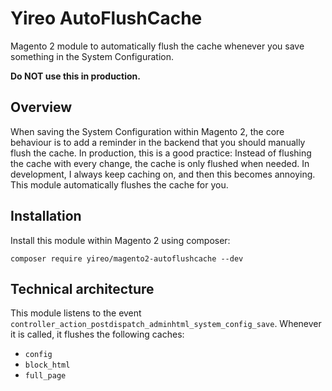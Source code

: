 # Yireo AutoFlushCache
Magento 2 module to automatically flush the cache whenever you save
something in the System Configuration.

**Do NOT use this in production.**

## Overview
When saving the System Configuration within Magento 2, the core
behaviour is to add a reminder in the backend that you should manually
flush the cache. In production, this is a good practice: Instead of
flushing the cache with every change, the cache is only flushed when
needed. In development, I always keep caching on, and then this becomes
annoying. This module automatically flushes the cache for you.

## Installation
Install this module within Magento 2 using composer:

    composer require yireo/magento2-autoflushcache --dev

## Technical architecture
This module listens to the event
`controller_action_postdispatch_adminhtml_system_config_save`. Whenever
it is called, it flushes the following caches:

- `config`
- `block_html`
- `full_page`

